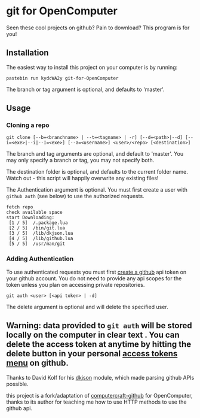 git for OpenComputer
====================

Seen these cool projects on github? Pain to download? This program is for you!

Installation
------------
The easiest way to install this project on your computer is by running:

    pastebin run kydcWA2y git-for-OpenComputer 

The branch or tag argument is optional, and defaults to 'master'.

Usage
-----

### Cloning a repo
    git clone [--b=<branchname> | --t=<tagname> | -r] [--d=<path>|--d] [--i=<exe>|--i|--I=<exe>] [--a=<username>] <user>/<repo> [<destination>]

The branch and tag arguments are optional, and default to 'master'.  You may only specify a branch or tag, you may not specify both.

The destination folder is optional, and defaults to the current folder name. Watch out - this script will happily overwrite any existing files!

The Authentication argument is optional. You must first create a user with `github auth` (see below) to use the authorized requests.

    fetch repo
    check available space
    start Downloading:
     [1 / 5]  /.package.lua
     [2 / 5]  /bin/git.lua
     [3 / 5]  /lib/dkjson.lua
     [4 / 5]  /lib/github.lua
     [5 / 5]  /usr/man/git


### Adding Authentication
To use authenticated requests you must first [create a github](https://help.github.com/articles/creating-an-access-token-for-command-line-use/) api token on your github account. You do not need to provide any api scopes for the token unless you plan on accessing private repositories.

    git auth <user> [<api token> | -d]

The delete argument is optional and will delete the specified user.

**Warning:** data provided to `git auth` will be stored locally on the computer in clear text . You can delete the access token at anytime by hitting the delete button in your personal [access tokens menu](https://github.com/settings/tokens) on github.
---

Thanks to David Kolf for his [dkjson](http://chiselapp.com/user/dhkolf/repository/dkjson/home) module, which made parsing github APIs possible.

this project is a fork/adaptation of [computercraft-github](https://github.com/eric-wieser/computercraft-github/tree/master) for OpenComputer, thanks to its author for teaching me how to use HTTP methods to use the github api.
